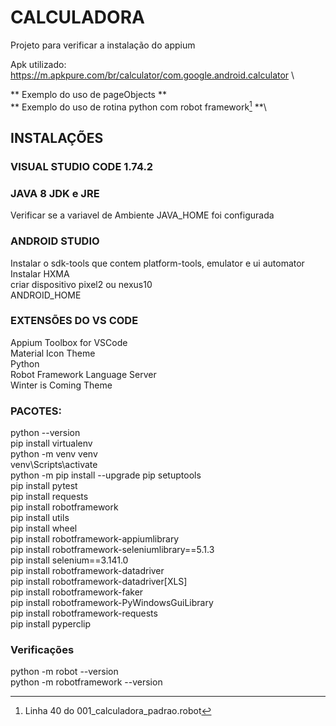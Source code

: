 # CALCULADORA
Projeto para verificar a instalação do appium

Apk utilizado: https://m.apkpure.com/br/calculator/com.google.android.calculator \

** Exemplo do uso de pageObjects **\
** Exemplo do uso de rotina python com robot framework[^1] **\

[^1]: Linha 40 do 001_calculadora_padrao.robot

## INSTALAÇÕES
### VISUAL STUDIO CODE 1.74.2

### JAVA 8 JDK e JRE
Verificar se a variavel de Ambiente JAVA_HOME foi configurada

### ANDROID STUDIO
Instalar o sdk-tools que contem platform-tools, emulator e ui automator\
Instalar HXMA\
criar dispositivo pixel2 ou nexus10\
ANDROID_HOME

### EXTENSÕES DO VS CODE
Appium Toolbox for VSCode\
Material Icon Theme\
Python\
Robot Framework Language Server\
Winter is Coming Theme

### PACOTES:
python --version\
pip install virtualenv\
python -m venv venv\
venv\Scripts\activate\
python -m pip install --upgrade pip setuptools\
pip install pytest\
pip install requests\
pip install robotframework\
pip install utils\
pip install wheel\
pip install robotframework-appiumlibrary\
pip install robotframework-seleniumlibrary==5.1.3\
pip install selenium==3.141.0\
pip install robotframework-datadriver\
pip install robotframework-datadriver[XLS]\
pip install robotframework-faker\
pip install robotframework-PyWindowsGuiLibrary\
pip install robotframework-requests\
pip install pyperclip

### Verificações
python -m robot --version\
python -m robotframework --version